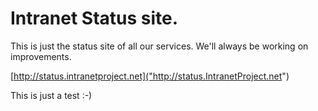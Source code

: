 # Intranet Status site.

This is just the status site of all our services. We'll always be working on improvements.

[http://status.intranetproject.net]("http://status.IntranetProject.net")

This is just a test :-)
